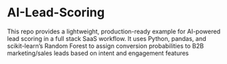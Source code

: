 # AI-Lead-Scoring
This repo provides a lightweight, production-ready example for AI-powered lead scoring in a full stack SaaS workflow. It uses Python, pandas, and scikit-learn’s Random Forest to assign conversion probabilities to B2B marketing/sales leads based on intent and engagement features
